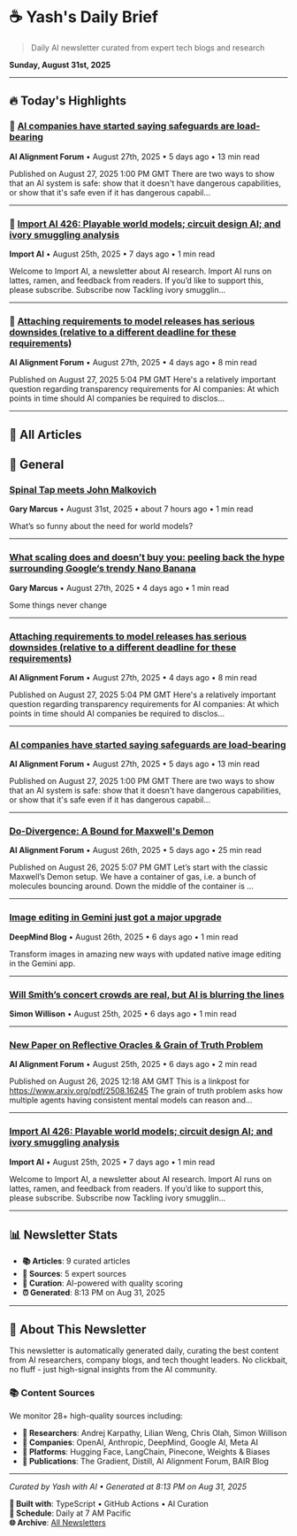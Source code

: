 # ☕ Yash's Daily Brief

> Daily AI newsletter curated from expert tech blogs and research

**Sunday, August 31st, 2025**

---

## 🔥 Today's Highlights

### 🌟 [AI companies have started saying safeguards are load-bearing](https://www.alignmentforum.org/posts/Bz2gPtqRJJDWyKxnX/ai-companies-have-started-saying-safeguards-are-load-bearing)

**AI Alignment Forum** • August 27th, 2025 • 5 days ago • 13 min read

Published on August 27, 2025 1:00 PM GMT There are two ways to show that an AI system is safe: show that it doesn't have dangerous capabilities, or show that it's safe even if it has dangerous capabil...

---

### 🌟 [Import AI 426: Playable world models; circuit design AI; and ivory smuggling analysis](https://jack-clark.net/2025/08/25/import-ai-426-playable-world-models-circuit-design-ai-and-ivory-smuggling-analysis/)

**Import AI** • August 25th, 2025 • 7 days ago • 1 min read

Welcome to Import AI, a newsletter about AI research. Import AI runs on lattes, ramen, and feedback from readers. If you’d like to support this, please subscribe. Subscribe now Tackling ivory smugglin...

---

### 🌟 [Attaching requirements to model releases has serious downsides (relative to a different deadline for these requirements)](https://www.alignmentforum.org/posts/Eh7WdKTrpLch5Kvkz/attaching-requirements-to-model-releases-has-serious)

**AI Alignment Forum** • August 27th, 2025 • 4 days ago • 8 min read

Published on August 27, 2025 5:04 PM GMT Here's a relatively important question regarding transparency requirements for AI companies: At which points in time should AI companies be required to disclos...

---

## 📰 All Articles

## 📰 General

### [Spinal Tap meets John Malkovich](https://garymarcus.substack.com/p/spinal-tap-meets-john-malkovich)

**Gary Marcus** • August 31st, 2025 • about 7 hours ago • 1 min read

What’s so funny about the need for world models?

---

### [What scaling does and doesn’t buy you: peeling back the hype surrounding Google‘s trendy Nano Banana](https://garymarcus.substack.com/p/what-scaling-does-and-doesnt-buy)

**Gary Marcus** • August 27th, 2025 • 4 days ago • 1 min read

Some things never change

---

### [Attaching requirements to model releases has serious downsides (relative to a different deadline for these requirements)](https://www.alignmentforum.org/posts/Eh7WdKTrpLch5Kvkz/attaching-requirements-to-model-releases-has-serious)

**AI Alignment Forum** • August 27th, 2025 • 4 days ago • 8 min read

Published on August 27, 2025 5:04 PM GMT Here's a relatively important question regarding transparency requirements for AI companies: At which points in time should AI companies be required to disclos...

---

### [AI companies have started saying safeguards are load-bearing](https://www.alignmentforum.org/posts/Bz2gPtqRJJDWyKxnX/ai-companies-have-started-saying-safeguards-are-load-bearing)

**AI Alignment Forum** • August 27th, 2025 • 5 days ago • 13 min read

Published on August 27, 2025 1:00 PM GMT There are two ways to show that an AI system is safe: show that it doesn't have dangerous capabilities, or show that it's safe even if it has dangerous capabil...

---

### [Do-Divergence: A Bound for Maxwell's Demon](https://www.alignmentforum.org/posts/DHSY697pRWYto6LsF/do-divergence-a-bound-for-maxwell-s-demon)

**AI Alignment Forum** • August 26th, 2025 • 5 days ago • 25 min read

Published on August 26, 2025 5:07 PM GMT Let’s start with the classic Maxwell’s Demon setup. We have a container of gas, i.e. a bunch of molecules bouncing around. Down the middle of the container is ...

---

### [Image editing in Gemini just got a major upgrade](https://deepmind.google/discover/blog/image-editing-in-gemini-just-got-a-major-upgrade/)

**DeepMind Blog** • August 26th, 2025 • 6 days ago • 1 min read

Transform images in amazing new ways with updated native image editing in the Gemini app.

---

### [Will Smith’s concert crowds are real, but AI is blurring the lines](https://simonwillison.net/2025/Aug/26/will-smiths-concert-crowds/#atom-everything)

**Simon Willison** • August 25th, 2025 • 6 days ago • 1 min read

---

### [New Paper on Reflective Oracles & Grain of Truth Problem](https://www.alignmentforum.org/posts/PuGxDb27xhRPBPbiv/new-paper-on-reflective-oracles-and-grain-of-truth-problem)

**AI Alignment Forum** • August 25th, 2025 • 6 days ago • 2 min read

Published on August 26, 2025 12:18 AM GMT This is a linkpost for https://www.arxiv.org/pdf/2508.16245 The grain of truth problem asks how multiple agents having consistent mental models can reason and...

---

### [Import AI 426: Playable world models; circuit design AI; and ivory smuggling analysis](https://jack-clark.net/2025/08/25/import-ai-426-playable-world-models-circuit-design-ai-and-ivory-smuggling-analysis/)

**Import AI** • August 25th, 2025 • 7 days ago • 1 min read

Welcome to Import AI, a newsletter about AI research. Import AI runs on lattes, ramen, and feedback from readers. If you’d like to support this, please subscribe. Subscribe now Tackling ivory smugglin...

---

## 📊 Newsletter Stats

- **📚 Articles**: 9 curated articles
- **📡 Sources**: 5 expert sources
- **🤖 Curation**: AI-powered with quality scoring
- **⏰ Generated**: 8:13 PM on Aug 31, 2025

---

## 🎯 About This Newsletter

This newsletter is automatically generated daily, curating the best content from AI researchers, company blogs, and tech thought leaders. No clickbait, no fluff - just high-signal insights from the AI community.

### 📚 Content Sources

We monitor 28+ high-quality sources including:

- **🧠 Researchers**: Andrej Karpathy, Lilian Weng, Chris Olah, Simon Willison
- **🏢 Companies**: OpenAI, Anthropic, DeepMind, Google AI, Meta AI
- **🔧 Platforms**: Hugging Face, LangChain, Pinecone, Weights & Biases
- **📝 Publications**: The Gradient, Distill, AI Alignment Forum, BAIR Blog

---

*Curated by Yash with AI • Generated at 8:13 PM on Aug 31, 2025*

**🤖 Built with**: TypeScript • GitHub Actions • AI Curation  
**📅 Schedule**: Daily at 7 AM Pacific  
**🌐 Archive**: [All Newsletters](./README.md)
